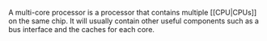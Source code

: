 A multi-core processor is a processor that contains multiple [[CPU|CPUs]] on the same chip. It will usually contain other useful components such as a bus interface and the caches for each core.

